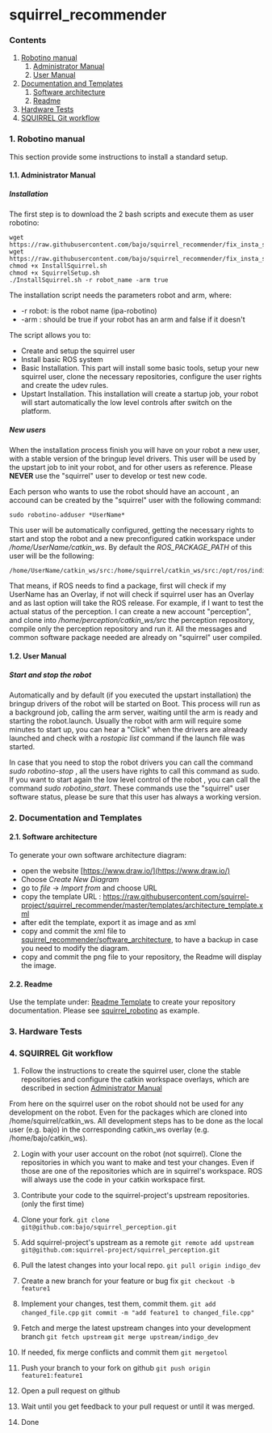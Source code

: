 # squirrel_recommender

### Contents

1. <a href="#Robotino-manual">Robotino manual</a>
     1. <a href="#Administrator-manual">Administrator Manual</a>
     2. <a href="#User-manual">User Manual</a>
2. <a href="#Documentation-and-Templates">Documentation and Templates</a>
     1. <a href="#Software-architecture">Software architecture</a>
     2. <a href="#Readme">Readme</a>
3. <a href="#Hardware-test">Hardware Tests</a>
4. <a href="#Git-workflow">SQUIRREL Git workflow</a>


### 1. Robotino manual <a id="1--installation-requirements"/> 
This section provide some instructions to install a standard setup.
 
#### 1.1. Administrator Manual <a id="Administrator-manual"/> 
##### Installation
The first step is to download the 2 bash scripts and execute them as user robotino:
```
wget https://raw.githubusercontent.com/bajo/squirrel_recommender/fix_insta_script/setup_robotino/InstallSquirrel.sh
wget https://raw.githubusercontent.com/bajo/squirrel_recommender/fix_insta_script/setup_robotino/SquirrelSetup.sh
chmod +x InstallSquirrel.sh
chmod +x SquirrelSetup.sh
./InstallSquirrel.sh -r robot_name -arm true
```

The installation script needs the parameters robot and arm, where:

* -r robot: is the robot name (ipa-robotino)
* -arm : should be true if your robot has an arm and false if it doesn't

The script allows you to:
* Create and setup the squirrel user
* Install basic ROS system
* Basic Installation. This part will install some basic tools, setup your new squirrel user, clone the necessary repositories, configure the user rights and create the udev rules.
* Upstart Installation. This installation will create a startup job, your robot will start automatically the low level controls after switch on the platform. 

##### New users

When the installation process finish you will have on your robot a new user, with a stable version of the bringup level drivers. This user will be used by the upstart job to init your robot, and for other users as reference. Please **NEVER** use the "squirrel" user to develop or test new code.

Each person who wants to use the robot should have an account , an accound can be created by the "squirrel" user with the following command:
```
sudo robotino-adduser *UserName*
```
This user will be automatically configured, getting the necessary rights to start and stop the robot and a new preconfigured catkin workspace under */home/UserName/catkin_ws*. By default the *ROS_PACKAGE_PATH* of this user will be the following:
```
/home/UserName/catkin_ws/src:/home/squirrel/catkin_ws/src:/opt/ros/indigo/share:/opt/ros/indigo/stacks
```
That means, if ROS needs to find a package, first will check if my UserName has an Overlay, if not will check if squirrel user has an Overlay and as last option will take the ROS release. 
For example, if I want to test the actual status of the perception. I can create a new account "perception", and clone into */home/perception/catkin_ws/src* the perception repository, compile only the perception repository and run it. All the messages and common software package needed are already on "squirrel" user compiled. 

#### 1.2. User Manual <a id="User-manual"/> 
##### Start and stop the robot

Automatically and by default (if you executed the upstart installation) the bringup drivers of the robot will be started on Boot. This process will run as a background job, calling the arm server, waiting until the arm is ready and starting the robot.launch. Usually the robot with arm will require some minutes to start up, you can hear a "Click" when the drivers are already launched and check with a *rostopic list* command if the launch file was started.

In case that you need to stop the robot drivers you can call the command *sudo robotino-stop* , all the users have rights to call this command as sudo. If you want to start again the low level control of the robot , you can call the command *sudo robotino_start*. These commands use the "squirrel" user software status, please be sure that this user has always a working version.

### 2. Documentation and Templates <a id="Documentation-and-Templates"/> 

#### 2.1. Software architecture <a id="Software-architecture"/> 

To generate your own software architecture diagram:

* open the website [https://www.draw.io/](https://www.draw.io/)
* Choose *Create New Diagram*
* go to *file* -> *Import from* and choose URL
* copy the template URL : https://raw.githubusercontent.com/squirrel-project/squirrel_recommender/master/templates/architecture_template.xml
* after edit the template, export it as image and as xml 
* copy and commit the xml file to [squirrel_recommender/software_architecture](https://github.com/squirrel-project/squirrel_recommender/tree/master/software_architecture), to have a backup in case you need to modify the diagram.
* copy and commit the png file to your repository, the Readme will display the image.

#### 2.2. Readme <a id="Readme"/> 

Use the template under: [Readme Template](https://raw.githubusercontent.com/squirrel-project/squirrel_recommender/master/templates/README.md) to create your repository documentation. Please see [squirrel_robotino](https://github.com/squirrel-project/squirrel_robotino/blob/indigo_dev/README.md) as example.

### 3. Hardware Tests <a id="Hardware-test"/> 


### 4. SQUIRREL Git workflow<a id="Git-workflow"/> 

1. Follow the instructions to create the squirrel user, clone the stable repositories and configure the catkin workspace overlays, which are described in section <a href="#Administrator-manual">Administrator Manual</a>

From here on the squirrel user on the robot should not be used for any development on the robot. Even for the packages which are cloned into /home/squirrel/catkin_ws.
All development steps has to be done as the local user (e.g. bajo) in the corresponding catkin_ws overlay (e.g. /home/bajo/catkin_ws).

2. Login with your user account on the robot (not squirrel).
Clone the repositories in which you want to make and test your changes. Even if those are one of the repositories which are in squirrel's workspace. ROS will always use the code in your catkin workspace first.

3. Contribute your code to the squirrel-project's upstream repositories.
(only the first time)
  1. Clone your fork. 
`git clone git@github.com:bajo/squirrel_perception.git`
  2. Add squirrel-project's upstream as a remote
`git remote add upstream git@github.com:squirrel-project/squirrel_perception.git`

  1. Pull the latest changes into your local repo.
`git pull origin indigo_dev`
  2. Create a new branch for your feature or bug fix
`git checkout -b feature1`
  3. Implement your changes, test them, commit them. 
`git add changed_file.cpp`
`git commit -m "add feature1 to changed_file.cpp"`
  4. Fetch and merge the latest upstream changes into your development branch
`git fetch upstream`
`git merge upstream/indigo_dev`
  5. If needed, fix merge conflicts and commit them
`git mergetool`
  6. Push your branch to your fork on github
`git push origin feature1:feature1`
  7. Open a pull request on github
  8. Wait until you get feedback to your pull request or until it was merged. 
  9. Done

